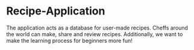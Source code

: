 # Recipe-Application
The application acts as a database for user-made recipes. Cheffs around the world can make, share and review recipes. Additionally, we want to make the learning process for beginners more fun!
